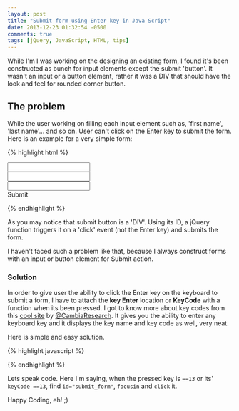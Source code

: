 ```yaml
---
layout: post
title: "Submit form using Enter key in Java Script"
date: 2013-12-23 01:32:54 -0500
comments: true
tags: [jQuery, JavaScript, HTML, tips]
---
```



While I'm I was working on the designing an existing form, I found it's been constructed as bunch for input elements except the submit 'button'. It wasn't an input or a button element, rather it was a DIV that should have the look and feel for rounded corner button. 

## The problem

While the user working on filling each input element such as, 'first name', 'last name'... and so on. User can't click on the Enter key to submit the form. Here is an example for a very simple form:

{% highlight html %}
<form id="contact_form" class="contact_form" method="post" action="welcome.html">
	<div class="first_name">
		<input type="text" name="f_name" id="f_name" class="fn_textbox">
	</div>
	<div class="last_name">
		<input type="text" name="l_name" id="l_name" class="ln_textbox">
	</div>
	<div class="email">
		<input type="text" name="e_mail" id="e_mail" class="email_textbox">
	</div>
	<div class="submit" id="submit_form">Submit</div>
</form>
{% endhighlight %}

As you may notice that submit button is a 'DIV'. Using its ID, a jQuery function triggers it on a 'click' event (not the Enter key) and submits the form.

I haven't faced such a problem like that, because I always construct forms with an input or button element for Submit action. 

	
### Solution

In order to give user the ability to click the Enter key on the keyboard to submit a form, I have to attach the **key Enter** location or **KeyCode** with a function when its been pressed. I got to know more about key codes from this [cool site](http://www.cambiaresearch.com/articles/15/javascript-char-codes-key-codes) by [@CambiaResearch](https://twitter.com/CambiaResearch). It gives you the ability to enter any keyboard key and it displays the key name and key code as well, very neat.


Here is simple and easy solution.

{% highlight javascript %}
<!-- <script type="text/javascript">
		$("#contact_form *").keypress(function (e) {
  		if ((e.which && e.which == 13) || (e.keyCode && e.keyCode == 13)) {
	      	$(this).parents('#contact_form').find('#submit_form').eq(0).focusin().click();
  		}
  	});
</script> -->
{% endhighlight %}


Lets speak code. Here I'm saying, when the pressed key is `==13` or its' `keyCode ==13`, find `id="submit_form"`, `focusin` and `click` it.


Happy Coding, eh! ;)
